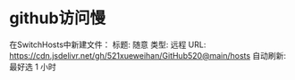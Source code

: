 # github访问慢

在SwitchHosts中新建文件：
标题: 随意
类型: 远程
URL: https://cdn.jsdelivr.net/gh/521xueweihan/GitHub520@main/hosts
自动刷新: 最好选 1 小时
